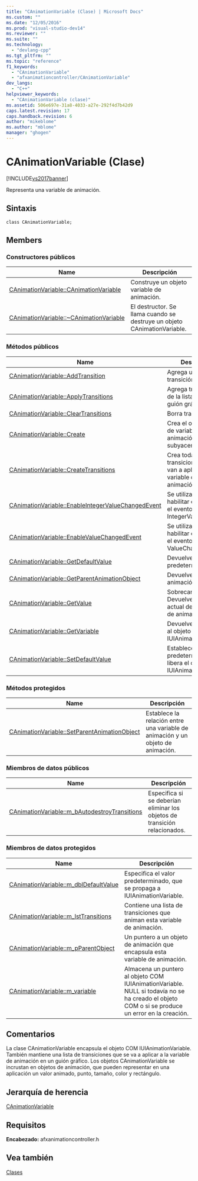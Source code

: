 ```yaml
---
title: "CAnimationVariable (Clase) | Microsoft Docs"
ms.custom: ""
ms.date: "12/05/2016"
ms.prod: "visual-studio-dev14"
ms.reviewer: ""
ms.suite: ""
ms.technology: 
  - "devlang-cpp"
ms.tgt_pltfrm: ""
ms.topic: "reference"
f1_keywords: 
  - "CAnimationVariable"
  - "afxanimationcontroller/CAnimationVariable"
dev_langs: 
  - "C++"
helpviewer_keywords: 
  - "CAnimationVariable (clase)"
ms.assetid: 506e697e-31a8-4033-a27e-292f4d7b42d9
caps.latest.revision: 17
caps.handback.revision: 6
author: "mikeblome"
ms.author: "mblome"
manager: "ghogen"
---
```

# CAnimationVariable (Clase)
[!INCLUDE[vs2017banner](../../assembler/inline/includes/vs2017banner.md)]

Representa una variable de animación.  
  
## Sintaxis  
  
```  
class CAnimationVariable;  
```  
  
## Members  
  
### Constructores públicos  
  
|Name|Descripción|  
|----------|-----------------|  
|[CAnimationVariable::CAnimationVariable](../Topic/CAnimationVariable::CAnimationVariable.md)|Construye un objeto variable de animación.|  
|[CAnimationVariable::~CAnimationVariable](../Topic/CAnimationVariable::~CAnimationVariable.md)|El destructor.  Se llama cuando se destruye un objeto CAnimationVariable.|  
  
### Métodos públicos  
  
|Name|Descripción|  
|----------|-----------------|  
|[CAnimationVariable::AddTransition](../Topic/CAnimationVariable::AddTransition.md)|Agrega una transición.|  
|[CAnimationVariable::ApplyTransitions](../Topic/CAnimationVariable::ApplyTransitions.md)|Agrega transiciones de la lista interna al guión gráfico.|  
|[CAnimationVariable::ClearTransitions](../Topic/CAnimationVariable::ClearTransitions.md)|Borra transiciones.|  
|[CAnimationVariable::Create](../Topic/CAnimationVariable::Create.md)|Crea el objeto COM de variable de animación subyacente.|  
|[CAnimationVariable::CreateTransitions](../Topic/CAnimationVariable::CreateTransitions.md)|Crea todas las transiciones que se van a aplicar a esta variable de animación.|  
|[CAnimationVariable::EnableIntegerValueChangedEvent](../Topic/CAnimationVariable::EnableIntegerValueChangedEvent.md)|Se utiliza para habilitar o deshabilitar el evento IntegerValueChanged.|  
|[CAnimationVariable::EnableValueChangedEvent](../Topic/CAnimationVariable::EnableValueChangedEvent.md)|Se utiliza para habilitar o deshabilitar el evento ValueChanged.|  
|[CAnimationVariable::GetDefaultValue](../Topic/CAnimationVariable::GetDefaultValue.md)|Devuelve el valor predeterminado.|  
|[CAnimationVariable::GetParentAnimationObject](../Topic/CAnimationVariable::GetParentAnimationObject.md)|Devuelve el objeto de animación primario.|  
|[CAnimationVariable::GetValue](../Topic/CAnimationVariable::GetValue.md)|Sobrecargado.  Devuelve el valor actual de la variable de animación.|  
|[CAnimationVariable::GetVariable](../Topic/CAnimationVariable::GetVariable.md)|Devuelve un puntero al objeto COM IUIAnimationVariable.|  
|[CAnimationVariable::SetDefaultValue](../Topic/CAnimationVariable::SetDefaultValue.md)|Establece el valor predeterminado y libera el objeto COM IUIAnimationVariable.|  
  
### Métodos protegidos  
  
|Name|Descripción|  
|----------|-----------------|  
|[CAnimationVariable::SetParentAnimationObject](../Topic/CAnimationVariable::SetParentAnimationObject.md)|Establece la relación entre una variable de animación y un objeto de animación.|  
  
### Miembros de datos públicos  
  
|Name|Descripción|  
|----------|-----------------|  
|[CAnimationVariable::m\_bAutodestroyTransitions](../Topic/CAnimationVariable::m_bAutodestroyTransitions.md)|Especifica si se deberían eliminar los objetos de transición relacionados.|  
  
### Miembros de datos protegidos  
  
|Name|Descripción|  
|----------|-----------------|  
|[CAnimationVariable::m\_dblDefaultValue](../Topic/CAnimationVariable::m_dblDefaultValue.md)|Especifica el valor predeterminado, que se propaga a IUIAnimationVariable.|  
|[CAnimationVariable::m\_lstTransitions](../Topic/CAnimationVariable::m_lstTransitions.md)|Contiene una lista de transiciones que animan esta variable de animación.|  
|[CAnimationVariable::m\_pParentObject](../Topic/CAnimationVariable::m_pParentObject.md)|Un puntero a un objeto de animación que encapsula esta variable de animación.|  
|[CAnimationVariable::m\_variable](../Topic/CAnimationVariable::m_variable.md)|Almacena un puntero al objeto COM IUIAnimationVariable.  NULL si todavía no se ha creado el objeto COM o si se produce un error en la creación.|  
  
## Comentarios  
 La clase CAnimationVariable encapsula el objeto COM IUIAnimationVariable.  También mantiene una lista de transiciones que se va a aplicar a la variable de animación en un guión gráfico.  Los objetos CAnimationVariable se incrustan en objetos de animación, que pueden representar en una aplicación un valor animado, punto, tamaño, color y rectángulo.  
  
## Jerarquía de herencia  
 [CAnimationVariable](../../mfc/reference/canimationvariable-class.md)  
  
## Requisitos  
 **Encabezado:** afxanimationcontroller.h  
  
## Vea también  
 [Clases](../../mfc/reference/mfc-classes.md)